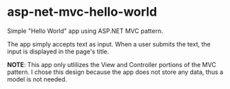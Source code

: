 # asp-net-mvc-hello-world

Simple "Hello World" app using ASP.NET MVC pattern. 

The app simply accepts text as input. When a user submits the text, the input is displayed in the page's title.

**NOTE**: This app only utlilizes the View and Controller portions of the MVC pattern. I chose this design because the app does not store any data, thus a model is not needed.
